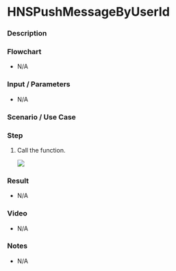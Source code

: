 # HNSPushMessageByUserId

### Description



### Flowchart

- N/A

### Input / Parameters

- N/A

### Scenario / Use Case



### Step

1. Call the function. <br />
    
    ![](../../../../document/function/Device/HNSPushNotification/push-notify-step-1.png?raw=true)
    
### Result

- N/A

### Video

- N/A
<!--[![Video](http://i.imgur.com/Ot5DWAW.png)](https://youtu.be/StTqXEQ2l-Y?t=35s)-->

### Notes

- N/A